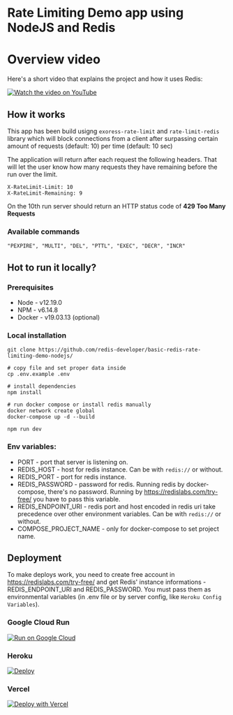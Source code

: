 # Rate Limiting Demo app using NodeJS and Redis


# Overview video

Here's a short video that explains the project and how it uses Redis:

[![Watch the video on YouTube](https://raw.githubusercontent.com/redis-developer/basic-redis-rate-limiting-demo-nodejs/main/docs/YTThumbnail.png)](https://www.youtube.com/watch?v=_mFWjk7ONa8)

## How it works

This app has been build usigng `exoress-rate-limit` and `rate-limit-redis` library which will block connections from a client after surpassing certain amount of requests (default: 10) per time (default: 10 sec)

The application will return after each request the following headers. That will let the user know how many requests they have remaining before the run over the limit.

```
X-RateLimit-Limit: 10
X-RateLimit-Remaining: 9
```

On the 10th run server should return an HTTP status code of **429 Too Many Requests**

### Available commands

```
"PEXPIRE", "MULTI", "DEL", "PTTL", "EXEC", "DECR", "INCR"
```

## Hot to run it locally?

### Prerequisites

-   Node - v12.19.0
-   NPM - v6.14.8
-   Docker - v19.03.13 (optional)

### Local installation

```
git clone https://github.com/redis-developer/basic-redis-rate-limiting-demo-nodejs/

# copy file and set proper data inside
cp .env.example .env

# install dependencies
npm install

# run docker compose or install redis manually
docker network create global
docker-compose up -d --build

npm run dev

```

### Env variables:

-   PORT - port that server is listening on.
-   REDIS_HOST - host for redis instance. Can be with `redis://` or without.
-   REDIS_PORT - port for redis instance.
-   REDIS_PASSWORD - password for redis. Running redis by docker-compose, there's no password. Running by https://redislabs.com/try-free/ you have to pass this variable.
-   REDIS_ENDPOINT_URI - redis port and host encoded in redis uri take precedence over other environment variables. Can be with `redis://` or without.
-   COMPOSE_PROJECT_NAME - only for docker-compose to set project name.

## Deployment

To make deploys work, you need to create free account in https://redislabs.com/try-free/ and get Redis' instance informations - REDIS_ENDPOINT_URI and REDIS_PASSWORD. You must pass them as environmental variables (in .env file or by server config, like `Heroku Config Variables`).

### Google Cloud Run

[![Run on Google
Cloud](https://deploy.cloud.run/button.svg)](https://deploy.cloud.run/?git_repo=https://github.com/redis-developer/basic-redis-rate-limiting-demo-nodejs.git)

### Heroku

[![Deploy](https://www.herokucdn.com/deploy/button.svg)](https://heroku.com/deploy)

### Vercel

[![Deploy with Vercel](https://vercel.com/button)](https://vercel.com/new/git/external?repository-url=https://github.com/redis-developer/basic-redis-rate-limiting-demo-nodejs&env=REDIS_ENDPOINT_URI,REDIS_PASSWORD)
